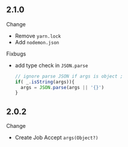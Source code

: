 ## 2.1.0

Change
- Remove `yarn.lock`
- Add `nodemon.json`

Fixbugs
- add type check in `JSON.parse`
  ```javascript
  // ignore parse JSON if args is object ;
  if( _.isString(args)){
    args = JSON.parse(args || '{}')
  }
  ```

## 2.0.2

Change 
  - Create Job Accept `args(Object?)`


